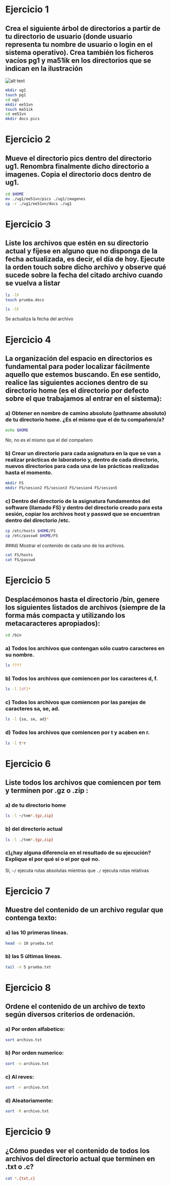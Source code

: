 # Ejercicio 1

## Crea el siguiente árbol de directorios a partir de tu directorio de usuario (donde usuario representa tu nombre de usuario o login en el sistema operativo). Crea también los ficheros vacíos pg1 y ma51ik en los directorios que se indican en la ilustración

![alt text](https://github.com/louri91/FS201516/raw/master/img/ej1.png "Ejercicio1")

```bash
mkdir ug1
touch pg1
cd ug1
mkdir ee51vn
touch ma51ik
cd ee51vn
mkdir docs pics
```

# Ejercicio 2

## Mueve el directorio pics dentro del directorio ug1. Renombra finalmente dicho directorio a imagenes. Copia el directorio docs dentro de ug1.


```bash
cd $HOME
mv ./ug1/ee51vn/pics ./ug1/imagenes
cp -r ./ug1/ee51vn/docs ./ug1
```

# Ejercicio 3

## Liste los archivos que estén en su directorio actual y fíjese en alguno que no disponga de la fecha actualizada, es decir, el día de hoy. Ejecute la orden touch sobre dicho archivo y observe qué sucede sobre la fecha del citado archivo cuando se vuelva a listar

```bash
ls -lF
touch prueba.docs

ls -lF
```
Se actualiza la fecha del archivo

# Ejercicio 4

## La organización del espacio en directorios es fundamental para poder localizar fácilmente aquello que estemos buscando. En ese sentido, realice las siguientes acciones dentro de su directorio home (es el directorio por defecto sobre el que trabajamos al entrar en el sistema):

### a) Obtener en nombre de camino absoluto (pathname absoluto) de tu directorio home. ¿Es el mismo que el de tu compañero/a?

```bash
echo $HOME
```
No, no es el mismo que el del compañero

### b) Crear un directorio para cada asignatura en la que se van a realizar prácticas de laboratorio y, dentro de cada directorio, nuevos directorios para cada una de las prácticas realizadas hasta el momento.

```bash
mkdir FS
mkdir FS/sesion2 FS/sesion3 FS/sesion4 FS/sesion5
```

### c) Dentro del directorio de la asignatura fundamentos del software (llamado FS) y dentro del directorio creado para esta sesión, copiar los archivos host y passwd que se encuentran dentro del directorio /etc.

```bash
cp /etc/hosts $HOME/FS
cp /etc/passwd $HOME/FS
```

###d) Mostrar el contenido de cada uno de los archivos.

```bash
cat FS/hosts
cat FS/passwd
```

# Ejercicio 5
## Desplacémonos hasta el directorio /bin, genere los siguientes listados de archivos (siempre de la forma más compacta y utilizando los metacaracteres apropiados):

```bash
cd /bin
```

### a) Todos los archivos que contengan sólo cuatro caracteres en su nombre.

```bash
ls ????
```

### b) Todos los archivos que comiencen por los caracteres d, f.

```bash
ls -l [df]*
```

### c) Todos los archivos que comiencen por las parejas de caracteres sa, se, ad.

```bash
ls -l {sa, se, ad}*
```

### d) Todos los archivos que comiencen por t y acaben en r.

```bash
ls -l t*r
```

# Ejercicio 6

## Liste todos los archivos que comiencen por tem y terminen por .gz o .zip :

### a) de tu directorio home

```bash
ls -l ~/tem*.{gz,zip}
```

### b) del directorio actual

```bash
ls -l ./tem*.{gz,zip}
```

### c)¿hay alguna diferencia en el resultado de su ejecución? Explique el por qué si o el por qué no.

Sí, `~/` ejecuta rutas absolutas mientras que `./` ejecuta rutas relativas

# Ejercicio 7

## Muestre del contenido de un archivo regular que contenga texto:

### a) las 10 primeras líneas.

```bash
head -n 10 prueba.txt
```

### b) las 5 últimas líneas.

```bash
tail -n 5 prueba.txt
```

# Ejercicio 8
## Ordene el contenido de un archivo de texto según diversos criterios de ordenación.

### a) Por orden alfabetico:
```bash
sort archivo.txt
```

### b) Por orden numerico:
```bash
sort -n archivo.txt
```

### c) Al reves:
```bash
sort -r archivo.txt
```

### d) Aleatoriamente:
```bash
sort -R archivo.txt
```

# Ejercicio 9
## ¿Cómo puedes ver el contenido de todos los archivos del directorio actual que terminen en .txt o .c?

```bash
cat *.{txt,c}
```
